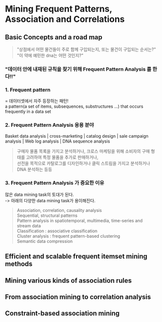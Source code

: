 # Mining Frequent Patterns, Association and Correlations  

## Basic Concepts and a road map  
>"상점에서 어떤 물건들이 주로 함께 구입되는지, 또는 물건이 구입되는 순서는?"  
>"이 약에 예민한 dna는 어떤 것인지?"  

### "데이터 안에 내재된 규칙을 찾기 위해 **Frequent Pattern Analysis** 를 한다!!"  

### 1. Frequent pattern  
  
= 데이터셋에서 자주 등장하는 패턴!     
a pattern(a set of items, subsequences, substructures ...) that occurs frequently in a data set  

### 2. Frequent Pattern Analysis 응용 분야      
Basket data analysis | cross-marketing | catalog design | sale campaign analysis | Web log analysis | DNA sequence analysis  
> 구매자 물품 목록을 가지고 분석하거나, 크로스 마케팅을 위해 소비자의 구매 형태를 고려하여 특정 물품을 추가로 판매하거나,   
선전을 목적으로 카탈로그를 디자인하거나 클릭 스트림을 가지고 분석하거나 DNA 분석하는 등등  

### 3. Frequent Pattern Analysis 가 중요한 이유  
 많은 data mining task의 토대가 된다.  
 -> 아래의 다양한 data mining task가 용이해진다.  
> Association, correlation, causality analysis  
Sequential, structural patterns  
Pattern analysis in spatiotemporal, multimedia, time-series and stream data  
Classification : associative classification  
Cluster analysis : frequent pattern-based clustering  
Semantic data compression    
  
## Efficient and scalable frequent itemset mining methods  

## Mining various kinds of association rules  

## From association mining to correlation analysis  

## Constraint-based association mining  

